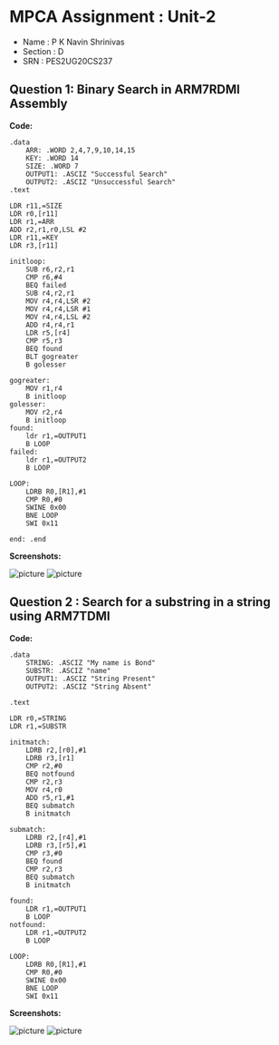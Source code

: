 # MPCA Assignment : Unit-2

- Name : P K Navin Shrinivas 
- Section : D 
- SRN : PES2UG20CS237 

##  Question 1: Binary Search in ARM7RDMI Assembly 

**Code:** 

```assembly 
.data
    ARR: .WORD 2,4,7,9,10,14,15
    KEY: .WORD 14
    SIZE: .WORD 7
    OUTPUT1: .ASCIZ "Successful Search"
    OUTPUT2: .ASCIZ "Unsuccessful Search"
.text

LDR r11,=SIZE
LDR r0,[r11]
LDR r1,=ARR
ADD r2,r1,r0,LSL #2
LDR r11,=KEY
LDR r3,[r11]

initloop:
    SUB r6,r2,r1 
    CMP r6,#4
    BEQ failed
    SUB r4,r2,r1
    MOV r4,r4,LSR #2
    MOV r4,r4,LSR #1
    MOV r4,r4,LSL #2
    ADD r4,r4,r1
    LDR r5,[r4]
    CMP r5,r3
    BEQ found
    BLT gogreater
    B golesser

gogreater:
    MOV r1,r4
    B initloop
golesser:
    MOV r2,r4
    B initloop
found:
    ldr r1,=OUTPUT1 
    B LOOP
failed:
    ldr r1,=OUTPUT2
    B LOOP

LOOP:
    LDRB R0,[R1],#1 
    CMP R0,#0 
    SWINE 0x00 
    BNE LOOP 
    SWI 0x11      

end: .end
```

**Screenshots:**

![picture](./1_1.png)
![picture](./1_2.png)


##  Question 2 : Search for a substring in a string using ARM7TDMI

**Code:** 

```assembly 
.data 
    STRING: .ASCIZ "My name is Bond"
    SUBSTR: .ASCIZ "name"
    OUTPUT1: .ASCIZ "String Present"
    OUTPUT2: .ASCIZ "String Absent"

.text 

LDR r0,=STRING
LDR r1,=SUBSTR 

initmatch:
    LDRB r2,[r0],#1
    LDRB r3,[r1]
    CMP r2,#0 
    BEQ notfound
    CMP r2,r3
    MOV r4,r0
    ADD r5,r1,#1
    BEQ submatch
    B initmatch 

submatch:
    LDRB r2,[r4],#1
    LDRB r3,[r5],#1 
    CMP r3,#0 
    BEQ found 
    CMP r2,r3
    BEQ submatch
    B initmatch

found:
    LDR r1,=OUTPUT1
    B LOOP
notfound:
    LDR r1,=OUTPUT2
    B LOOP 

LOOP:
    LDRB R0,[R1],#1 
    CMP R0,#0 
    SWINE 0x00 
    BNE LOOP 
    SWI 0x11   

```

**Screenshots:**

![picture](./2_1.png)
![picture](./2_2.png)


